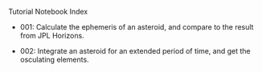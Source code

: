 Tutorial Notebook Index

- 001: Calculate the ephemeris of an asteroid, and compare to the result from JPL Horizons.

- 002: Integrate an asteroid for an extended period of time, and get the osculating elements.

